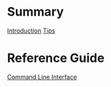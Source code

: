 # Summary

[Introduction](./README.md)
[Tips](./tips.md)

# Reference Guide

[Command Line Interface](./cli.md)
